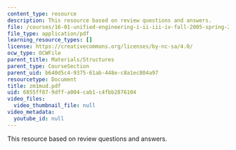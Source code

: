 ```yaml
---
content_type: resource
description: This resource based on review questions and answers.
file: /courses/16-01-unified-engineering-i-ii-iii-iv-fall-2005-spring-2006/6855ff879dffa004cab1c4fbb2876104_zm1mud.pdf
file_type: application/pdf
learning_resource_types: []
license: https://creativecommons.org/licenses/by-nc-sa/4.0/
ocw_type: OCWFile
parent_title: Materials/Structures
parent_type: CourseSection
parent_uid: b640d5c4-9375-61ab-448e-c8a1ec804a97
resourcetype: Document
title: zm1mud.pdf
uid: 6855ff87-9dff-a004-cab1-c4fbb2876104
video_files:
  video_thumbnail_file: null
video_metadata:
  youtube_id: null
---
```

This resource based on review questions and answers.